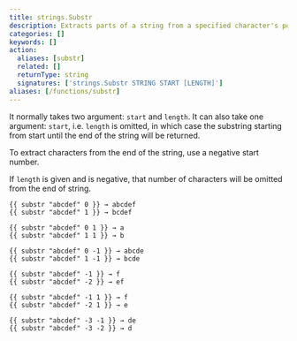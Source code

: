 ```yaml
---
title: strings.Substr
description: Extracts parts of a string from a specified character's position and returns the specified number of characters.
categories: []
keywords: []
action:
  aliases: [substr]
  related: []
  returnType: string
  signatures: ['strings.Substr STRING START [LENGTH]']
aliases: [/functions/substr]
---
```


It normally takes two argument: `start` and `length`. It can also take one argument: `start`, i.e. `length` is omitted, in which case the substring starting from start until the end of the string will be returned.

To extract characters from the end of the string, use a negative start number.

If `length` is given and is negative, that number of characters will be omitted from the end of string.

```go-html-template
{{ substr "abcdef" 0 }} → abcdef
{{ substr "abcdef" 1 }} → bcdef

{{ substr "abcdef" 0 1 }} → a
{{ substr "abcdef" 1 1 }} → b

{{ substr "abcdef" 0 -1 }} → abcde
{{ substr "abcdef" 1 -1 }} → bcde

{{ substr "abcdef" -1 }} → f
{{ substr "abcdef" -2 }} → ef

{{ substr "abcdef" -1 1 }} → f
{{ substr "abcdef" -2 1 }} → e

{{ substr "abcdef" -3 -1 }} → de
{{ substr "abcdef" -3 -2 }} → d
```
